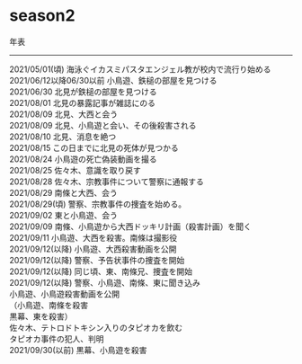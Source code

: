 # season2
年表<br>
<hr>
2021/05/01(頃) 海泳ぐイカスミパスタエンジェル教が校内で流行り始める<br>
2021/06/12以降06/30以前 小鳥遊、鉄槌の部屋を見つける<br> 
2021/06/30 北見が鉄槌の部屋を見つける<br> 
2021/08/01 北見の暴露記事が雑誌にのる<br>
2021/08/09 北見、大西と会う<br>
2021/08/09 北見、小鳥遊と会い、その後殺害される<br>
2021/08/10 北見、消息を絶つ<br>
2021/08/15 この日までに北見の死体が見つかる<br>
2021/08/24 小鳥遊の死亡偽装動画を撮る<br>
2021/08/25 佐々木、意識を取り戻す<br>
2021/08/28 佐々木、宗教事件について警察に通報する<br>
2021/08/29 南條と大西、会う<br>
2021/08/29(頃) 警察、宗教事件の捜査を始める。<br>
2021/09/02 東と小鳥遊、会う<br>
2021/09/09 南條、小鳥遊から大西ドッキリ計画（殺害計画）を聞く<br>
2021/09/11 小鳥遊、大西を殺害。南條は撮影役<br>
2021/09/12(以降) 小鳥遊、大西殺害動画を公開<br>
2021/09/12(以降) 警察、予告状事件の捜査を開始<br>
2021/09/12(以降) 同じ頃、東、南條兄、捜査を開始<br>
2021/09/12(以降) 警察、小鳥遊、南條、東に聞き込み<br>
小鳥遊、小鳥遊殺害動画を公開<br>
（小鳥遊、南條を殺害<br>
黒幕、東を殺害）<br>
佐々木、テトロドトキシン入りのタピオカを飲む<br>
タピオカ事件の犯人、判明<br>
2021/09/30(以前) 黒幕、小鳥遊を殺害<br>
